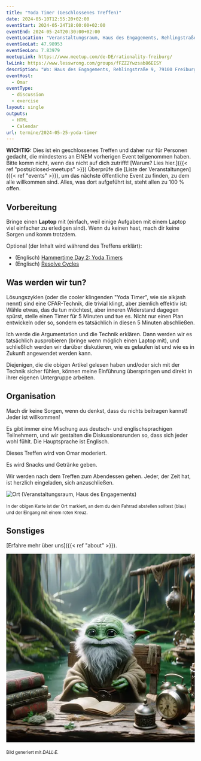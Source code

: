 ```yaml
---
title: "Yoda Timer (Geschlossenes Treffen)"
date: 2024-05-10T12:55:20+02:00
eventStart: 2024-05-24T18:00:00+02:00
eventEnd: 2024-05-24T20:30:00+02:00
eventLocation: "Veranstaltungsraum, Haus des Engagements, Rehlingstraße 9, 79100 Freiburg"
eventGeoLat: 47.98953
eventGeoLon: 7.83979
meetupLink: https://www.meetup.com/de-DE/rationality-freiburg/
lwLink: https://www.lesswrong.com/groups/fFZZ2Ywzsab86EESY
description: "Wo: Haus des Engagements, Rehlingstraße 9, 79100 Freiburg. Wann: Freitag, 24. Mai 2024 um 18:00 Uhr MESZ."
eventHost:
  - Omar
eventType:
  - discussion
  - exercise
layout: single
outputs:
  - HTML
  - Calendar
url: termine/2024-05-25-yoda-timer
---
```


**WICHTIG:** Dies ist ein geschlossenes Treffen und daher nur für Personen gedacht, die mindestens an EINEM vorherigen Event teilgenommen haben. Bitte komm nicht, wenn das nicht auf dich zutrifft! [Warum? Lies hier.]({{< ref "posts/closed-meetups" >}}) Überprüfe die [Liste der Veranstaltungen]({{< ref "events" >}}), um das nächste öffentliche Event zu finden, zu dem alle willkommen sind. Alles, was dort aufgeführt ist, steht allen zu 100 % offen.

## Vorbereitung

Bringe einen **Laptop** mit (einfach, weil einige Aufgaben mit einem Laptop viel einfacher zu erledigen sind). Wenn du keinen hast, mach dir keine Sorgen und komm trotzdem.

Optional (der Inhalt wird während des Treffens erklärt):

- (Englisch) [Hammertime Day 2: Yoda Timers](https://www.lesswrong.com/s/qRxTKm7DAftSuTGvj/p/vpvKEj7shuk8h5Eet)
- (Englisch) [Resolve Cycles](https://www.lesswrong.com/posts/jiJquD34sa9Lyo5wc/resolve-cycles)

## Was werden wir tun?

Lösungszyklen (oder die cooler klingenden "Yoda Timer", wie sie alkjash nennt) sind eine CFAR-Technik, die trivial klingt, aber ziemlich effektiv ist: Wähle etwas, das du tun möchtest, aber inneren Widerstand dagegen spürst, stelle einen Timer für 5 Minuten und tue es. Nicht nur einen Plan entwickeln oder so, sondern es tatsächlich in diesen 5 Minuten abschließen.

Ich werde die Argumentation und die Technik erklären. Dann werden wir es tatsächlich ausprobieren (bringe wenn möglich einen Laptop mit), und schließlich werden wir darüber diskutieren, wie es gelaufen ist und wie es in Zukunft angewendet werden kann.

Diejenigen, die die obigen Artikel gelesen haben und/oder sich mit der Technik sicher fühlen, können meine Einführung überspringen und direkt in ihrer eigenen Untergruppe arbeiten.

## Organisation

Mach dir keine Sorgen, wenn du denkst, dass du nichts beitragen kannst! Jeder ist willkommen!

Es gibt immer eine Mischung aus deutsch- und englischsprachigen Teilnehmern, und wir gestalten die Diskussionsrunden so, dass sich jeder wohl fühlt. Die Hauptsprache ist Englisch.

Dieses Treffen wird von Omar moderiert.

Es wird Snacks und Getränke geben.

Wir werden nach dem Treffen zum Abendessen gehen. Jeder, der Zeit hat, ist herzlich eingeladen, sich anzuschließen.

![Ort (Veranstaltungsraum, Haus des Engagements)](/images/hde-new-building.png)

<small>In der obigen Karte ist der Ort markiert, an dem du dein Fahrrad abstellen solltest (blau) und der Eingang mit einem roten Kreuz.</small>

## Sonstiges

[Erfahre mehr über uns]({{< ref "about" >}}).

![Meister Yoda beim Einsatz eines Yoda-Timers](cover.webp "Meister Yoda beim Einsatz eines Yoda-Timers")

<small>Bild generiert mit _DALL·E_.</small>
